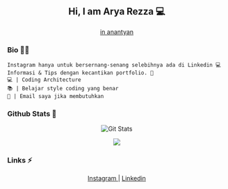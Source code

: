 <!--
**anantyan/anantyan** is a ✨ _special_ ✨ repository because its `README.md` (this file) appears on your GitHub profile.

Here are some ideas to get you started:

- 🔭 I’m currently working on ...
- 🌱 I’m currently learning ...
- 👯 I’m looking to collaborate on ...
- 🤔 I’m looking for help with ...
- 💬 Ask me about ...
- 📫 How to reach me: ...
- 😄 Pronouns: ...
- ⚡ Fun fact: ...
-->

<div align="center">
  <h2> Hi, I am Arya Rezza 💻 </h2>
  <p><a href="https://www.linkedin.com/in/anantyan/">in anantyan</a></p>
</div>

### Bio 👨‍🦱

```
Instagram hanya untuk bersernang-senang selebihnya ada di Linkedin 💻 
Informasi & Tips dengan kecantikan portfolio. 🌈
💻 | Coding Architecture
📚 | Belajar style coding yang benar
💬 | Email saya jika membutuhkan
```

### Github Stats 💯
<div align="center">
  <img src="https://github-readme-stats.vercel.app/api/?username=anantyan&show_icons=true" alt="Git Stats">
  
  ![](https://github-readme-stats.vercel.app/api/top-langs/?username=anantyan&layout=compact&count_private=true&hide=html,css,php&langs_count=8)
</div>

### Links ⚡
<div align="center">
  <a href="https://www.instagram.com/anantyan"> Instagram </a> | <a href="https://www.linkedin.com/in/anantyan/"> Linkedin </a>
  <!-- <br /> -->
  <!-- <img src="https://komarev.com/ghpvc/?username=anantyan" alt="Anantyan" /> -->
</div>
